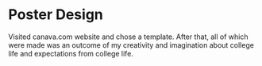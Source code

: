 # Poster Design
Visited canava.com website and chose a template.
After that, all of which were made was an outcome 
of my creativity and imagination about college
life and expectations from college life.
